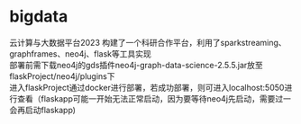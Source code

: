 # bigdata
云计算与大数据平台2023
构建了一个科研合作平台，利用了sparkstreaming、graphframes、neo4j、flask等工具实现<br>
部署前需下载neo4j的gds插件neo4j-graph-data-science-2.5.5.jar放至flaskProject/neo4j/plugins下<br>
进入flaskProject通过docker进行部署，若成功部署，则可进入localhost:5050进行查看（flaskapp可能一开始无法正常启动，因为要等待neo4j先启动，需要过一会再启动flaskapp)<br>


